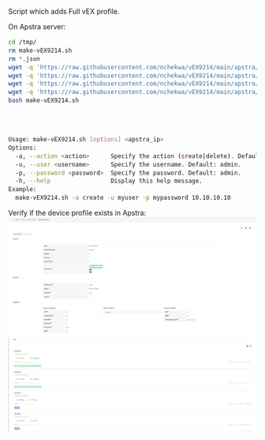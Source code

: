 Script which adds Full vEX profile.<br>

On Apstra server:<be>

```bash
cd /tmp/
rm make-vEX9214.sh
rm *.json
wget -q 'https://raw.githubusercontent.com/nchekwa/vEX9214/main/apstra/make-vEX9214.sh'
wget -q 'https://raw.githubusercontent.com/nchekwa/vEX9214/main/apstra/device-profiles-Juniper_vEX9214.json'
wget -q 'https://raw.githubusercontent.com/nchekwa/vEX9214/main/apstra/interface-map-Juniper_vEX9214__AOS-20x1%2B4x10.json'
wget -q 'https://raw.githubusercontent.com/nchekwa/vEX9214/main/apstra/logical-device-AOS-20x1_4x10-vEX9214.json'
bash make-vEX9214.sh
```
<br>
<br>

```bash
Usage: make-vEX9214.sh [options] <apstra_ip>
Options:
  -a, --action <action>      Specify the action (create|delete). Default: create.
  -u, --user <username>      Specify the username. Default: admin.
  -p, --password <password>  Specify the password. Default: admin.
  -h, --help                 Display this help message.
Example:
  make-vEX9214.sh -a create -u myuser -p mypassword 10.10.10.10
```

Verify if the device profile exists in Apstra:
<img title="1" alt="Alt text" src="img/vex_1.jpg">
<img title="2" alt="Alt text" src="img/vex_2.jpg">
